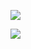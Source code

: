 ![](https://github-readme-stats.vercel.app/api?username=Synvox&show_icons=true&count_private=true)

![](https://github-readme-stats.vercel.app/api/top-langs/?username=Synvox&layout=compact&count_private=true)

<!--
**Synvox/synvox** is a ✨ _special_ ✨ repository because its `README.md` (this file) appears on your GitHub profile.

Here are some ideas to get you started:

- 🔭 I’m currently working on ...
- 🌱 I’m currently learning ...
- 👯 I’m looking to collaborate on ...
- 🤔 I’m looking for help with ...
- 💬 Ask me about ...
- 📫 How to reach me: ...
- 😄 Pronouns: ...
- ⚡ Fun fact: ...
-->
